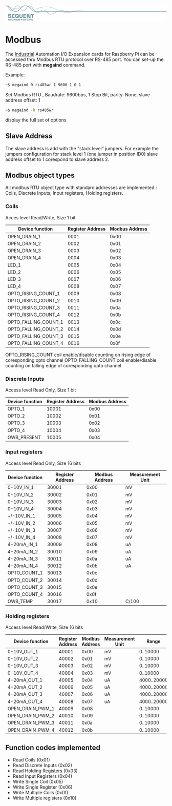 [![megaind-rpi](res/sequent.jpg)](https://sequentmicrosystems.com)

# Modbus

The [Industrial](https://sequentmicrosystems.com/product/raspberry-pi-industrial-automation/) Automation I/O Expansion cards for Raspberry Pi can be accessed thru Modbus RTU protocol over RS-485 port.
You can set-up the RS-485 port with **megaind** command.

Example:
```bash
~$ megaind 0 rs485wr 1 9600 1 0 1
```
Set Modbus RTU , Baudrate: 9600bps, 1 Stop Bit,  parity: None, slave address offset: 1
```bash
~$ megaind -h rs485wr
```
display the full set of options

## Slave Address
The slave address is add with the "stack level" jumpers. For example the jumpers configuration for stack level 1  (one jumper in position ID0) slave address offset to 1 corespond to slave address 2.

## Modbus object types
All modbus RTU object type with standard addresses are implemented : Coils, Discrete Inputs, Input registers, Holding registers.

### Coils

Acces level Read/Write, Size 1 bit

| Device function | Register Address | Modbus Address |
| --- | --- | --- |
| OPEN_DRAIN_1 | 0001 | 0x00 |
| OPEN_DRAIN_2 | 0002 | 0x01 |
| OPEN_DRAIN_3 | 0003 | 0x02 |
| OPEN_DRAIN_4 | 0004 | 0x03 |
| LED_1 | 0005 | 0x04 |
| LED_2 | 0006 | 0x05 |
| LED_3 | 0007 | 0x06 |
| LED_4 | 0008 | 0x07 |
| OPTO_RISING_COUNT_1 | 0009 | 0x08 |
| OPTO_RISING_COUNT_2 | 0010 | 0x09 |
| OPTO_RISING_COUNT_3 | 0011 | 0x0a |
| OPTO_RISING_COUNT_4 | 0012 | 0x0b |
| OPTO_FALLING_COUNT_1 | 0013 | 0x0c |
| OPTO_FALLING_COUNT_2 | 0014 | 0x0d |
| OPTO_FALLING_COUNT_3 | 0015 | 0x0e |
| OPTO_FALLING_COUNT_4 | 0016 | 0x0f |

OPTO_RISING_COUNT coil enable/disable counting on rising edge of coresponding opto channel 
OPTO_FALLING_COUNT coil enable/disable counting on falling edge of coresponding opto channel 

### Discrete Inputs

Access level Read Only, Size 1 bit

| Device function | Register Address | Modbus Address |
| --- | --- | --- |
| OPTO_1 | 10001 | 0x00 |
| OPTO_2 | 10002 | 0x01 |
| OPTO_3 | 10003 | 0x02 |
| OPTO_4 | 10004 | 0x03 |
| OWB_PRESENT | 10005 | 0x04 |


### Input registers

Access level Read Only, Size 16 bits

| Device function | Register Address | Modbus Address | Measurement Unit |
| --- | --- | --- | --- |
| 0-10V_IN_1 | 30001 | 0x00 | mV |
| 0-10V_IN_2 | 30002 | 0x01 | mV |
| 0-10V_IN_3 | 30003 | 0x02 | mV |
| 0-10V_IN_4 | 30004 | 0x03 | mV |
| +/-10V_IN_1 | 30005 | 0x04 | mV |
| +/-10V_IN_2 | 30006 | 0x05 | mV |
| +/-10V_IN_3 | 30007 | 0x06 | mV |
| +/-10V_IN_4 | 30008 | 0x07 | mV |
| 4-20mA_IN_1 | 30009 | 0x08 | uA |
| 4-20mA_IN_2 | 30010 | 0x09 | uA |
| 4-20mA_IN_3 | 30011 | 0x0a | uA |
| 4-20mA_IN_4 | 30012 | 0x0b | uA |
| OPTO_COUNT_1 | 30013 | 0x0c |  |
| OPTO_COUNT_2 | 30014 | 0x0d |  |
| OPTO_COUNT_3 | 30015 | 0x0e |  |
| OPTO_COUNT_4 | 30016 | 0x0f |  |
| OWB_TEMP | 30017 |  0x10 | C/100|


### Holding registers

Access level Read/Write, Size 16 bits

| Device function | Register Address | Modbus Address | Measurement Unit | Range |
| --- | --- | --- | --- | --- |
| 0-10V_OUT_1 | 40001 | 0x00 | mV | 0..10000 |
| 0-10V_OUT_2 | 40002 | 0x01 | mV | 0..10000 |
| 0-10V_OUT_3 | 40003 | 0x02 | mV | 0..10000 |
| 0-10V_OUT_4 | 40004 | 0x03 | mV | 0..10000 |
| 4-20mA_OUT_1 | 40005 | 0x04 | uA | 4000..20000 |
| 4-20mA_OUT_2 | 40006 | 0x05 | uA | 4000..20000 |
| 4-20mA_OUT_3 | 40007 | 0x06 | uA | 4000..20000 |
| 4-20mA_OUT_4 | 40008 | 0x07 | uA | 4000..20000 |
| OPEN_DRAIN_PWM_1 | 40009 | 0x08 |  | 0..10000 |
| OPEN_DRAIN_PWM_2 | 40010 | 0x09 |  | 0..10000 |
| OPEN_DRAIN_PWM_3 | 40011 | 0x0a |  | 0..10000 |
| OPEN_DRAIN_PWM_4 | 40012 | 0x0b |  | 0..10000 |

## Function codes implemented

* Read Coils (0x01)
* Read Discrete Inputs (0x02)
* Read Holding Registers (0x03)
* Read Input Registers (0x04)
* Write Single Coil (0x05)
* Write Single Register (0x06)
* Write Multiple Coils (0x0f)
* Write Multiple registers (0x10)
